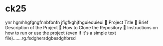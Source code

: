 # ck25
ynr
hgmhhgfgngfnnbfbnfn
jfigfkghjfhguieduieui
	Project Title
	Brief Description of the Project
	How to Clone the Repository
	Instructions on how to run or use the project (even if it's a simple text file).......rg.fsdghersdgbesdghbrsd

